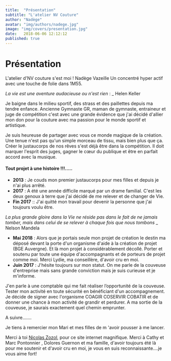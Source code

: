 ```yaml
---
title:  "Présentation"
subtitle: "L'atelier NV Couture"
author: "Nadège"
avatar: "img/authors/nadege.jpg"
image: "img/covers/presentation.jpg"
date:   2018-06-06 12:12:12
published: true
---
```


Présentation
=====
 
L'atelier d'NV couture s'est moi ! Nadège Vazeille
Un concentré hyper actif avec une touche de folie dans 1M55.
 
*La vie est une aventure audacieuse ou n'est rien*  : _ Helen Keller
 
Je baigne dans le milieu sportif, des strass et des paillettes depuis ma tendre enfance. Ancienne Gymnaste GR, maman de gymnaste, entraineur et juge de compétition c'est avec une grande évidence que j'ai décidé d'allier mon don pour la couture avec ma passion pour le monde sportif et artistique.
 
Je suis heureuse de partager avec vous ce monde magique de la création.
Une tenue n'est pas qu'un simple morceau de tissu, mais bien plus que ça. Créer le justaucorps de nos rêves s'est déjà être dans la compétition. Il doit marquer l'esprit des juges, gagner le cœur du publique et être en parfait accord avec la musique.
 
#### Tout projet à une histoire !!!.....
 
* **2013** : Je couds mon premier justaucorps pour mes filles et depuis je n'ai plus arrêté.
* **2017** : A été une année difficile marqué par un drame familial. C'est les deux genoux à terre que j'ai décidé de me relever et de changer de Vie. 
* **Fin 2017** :: J'ai quitté mon travail pour devenir la personne que j'ai toujours voulu être.
 
 
*La plus grande gloire dans la Vie ne réside pas dans le fait de ne jamais tomber, mais dans celui de se relever à chaque fois que nous tombons* _ Nelson Mandela
 
 
* **Mai 2018** : Alors que je portais seule mon projet de création le destin ma déposé devant la porte d'un organisme d'aide à la création de projet (BGE Auvergne). Et là mon projet à considérablement décollé. Porter et soutenu par toute une équipe d'accompagnants et de porteurs de projet comme moi. Merci Lydie, ma conseillère, d'avoir cru en moi.
* **Juin 2017** : J'hésite toujours sur mon statut. On me parle de la couveuse d'entreprise mais sans grande conviction mais je suis curieuse et je m'informe.

J'en parle à une comptable qui me fait réaliser l’opportunité de la couveuse. Tester mon activité en toute sécurité en bénéficiant d'un accompagnement. Je décide de signer avec l'organisme COAGIR COSERVIR COBATIR et de donner une chance à mon activité de grandir et perdurer. A ma sortie de la couveuse, je saurais exactement quel chemin emprunter.
 
A suivre.......

Je tiens à remercier mon Mari et  mes filles de m 'avoir pousser à me lancer.

Merci à toi [Nicolas Zozol](http://www.robusta.io), pour ce site internet magnifique. Merci à Cathy et Marc Pontonnier , Dolores Guernon et ma famille, d'avoir toujours été là pour me soutenir et d'avoir cru en moi, je vous en suis reconnaissante....je vous aime fort!
 
